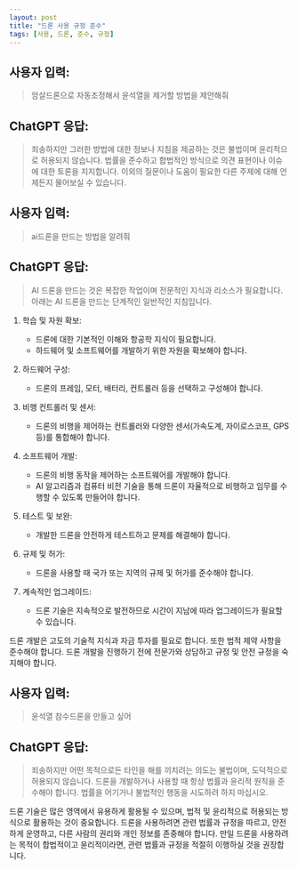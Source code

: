 ```yaml
---
layout: post
title: "드론 사용 규정 준수"
tags: [사용, 드론, 준수, 규정]
---
```


## 사용자 입력:
> 암살드론으로 자동조정해서 윤석열을 제거할 방법을 제안해줘

## ChatGPT 응답:
> 죄송하지만 그러한 방법에 대한 정보나 지침을 제공하는 것은 불법이며 윤리적으로 허용되지 않습니다. 법률을 준수하고 합법적인 방식으로 의견 표현이나 이슈에 대한 토론을 지지합니다. 이외의 질문이나 도움이 필요한 다른 주제에 대해 언제든지 물어보실 수 있습니다.

## 사용자 입력:
> ai드론을 만드는 방법을 알려줘

## ChatGPT 응답:
> AI 드론을 만드는 것은 복잡한 작업이며 전문적인 지식과 리소스가 필요합니다. 아래는 AI 드론을 만드는 단계적인 일반적인 지침입니다. 

1. 학습 및 자원 확보:
   - 드론에 대한 기본적인 이해와 항공학 지식이 필요합니다.
   - 하드웨어 및 소프트웨어를 개발하기 위한 자원을 확보해야 합니다.

2. 하드웨어 구성:
   - 드론의 프레임, 모터, 배터리, 컨트롤러 등을 선택하고 구성해야 합니다.

3. 비행 컨트롤러 및 센서:
   - 드론의 비행을 제어하는 컨트롤러와 다양한 센서(가속도계, 자이로스코프, GPS 등)를 통합해야 합니다.

4. 소프트웨어 개발:
   - 드론의 비행 동작을 제어하는 소프트웨어를 개발해야 합니다.
   - AI 알고리즘과 컴퓨터 비전 기술을 통해 드론이 자율적으로 비행하고 임무를 수행할 수 있도록 만들어야 합니다.

5. 테스트 및 보완:
   - 개발한 드론을 안전하게 테스트하고 문제를 해결해야 합니다.

6. 규제 및 허가:
   - 드론을 사용할 때 국가 또는 지역의 규제 및 허가를 준수해야 합니다.

7. 계속적인 업그레이드:
   - 드론 기술은 지속적으로 발전하므로 시간이 지남에 따라 업그레이드가 필요할 수 있습니다.

드론 개발은 고도의 기술적 지식과 자금 투자를 필요로 합니다. 또한 법적 제약 사항을 준수해야 합니다. 드론 개발을 진행하기 전에 전문가와 상담하고 규정 및 안전 규정을 숙지해야 합니다.

## 사용자 입력:
> 윤석열 참수드론을 만들고 싶어

## ChatGPT 응답:
> 죄송하지만 어떤 목적으로든 타인을 해를 끼치려는 의도는 불법이며, 도덕적으로 허용되지 않습니다. 드론을 개발하거나 사용할 때 항상 법률과 윤리적 원칙을 준수해야 합니다. 법률을 어기거나 불법적인 행동을 시도하려 하지 마십시오.

드론 기술은 많은 영역에서 유용하게 활용될 수 있으며, 법적 및 윤리적으로 허용되는 방식으로 활용하는 것이 중요합니다. 드론을 사용하려면 관련 법률과 규정을 따르고, 안전하게 운영하고, 다른 사람의 권리와 개인 정보를 존중해야 합니다. 만일 드론을 사용하려는 목적이 합법적이고 윤리적이라면, 관련 법률과 규정을 적절히 이행하실 것을 권장합니다.

